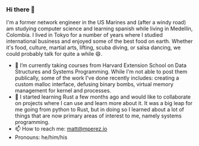 ### Hi there 👋

I'm a former network engineer in the US Marines and (after a windy road) am studying computer science and learning spanish while living in Medellín, Colombia. I lived in Tokyo for a number of years where I studied international business and enjoyed some of the best food on earth. Whether it's food, culture, martial arts, lifting, scuba diving, or salsa dancing, we could probably talk for quite a while 😄. 

- 🔭 I’m currently taking courses from Harvard Extension School on Data Structures and Systems Programming. While I'm not able to post them publically, some of the work I've done recently includes: creating a custom malloc interface, defusing binary bombs, virtual memory management for kernel and processes. 
- 🌱 I started learning Rust a few months ago and would like to collaborate on projects where I can use and learn more about it. It was a big leap for me going from python to Rust, but in doing so I learned about a lot of things that are now primary areas of interest to me, namely systems programming. 
- 📫 How to reach me: matt@mperez.io
-  Pronouns: he/him/his
